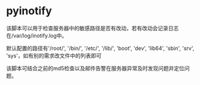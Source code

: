 # pyinotify
该脚本可以用于检查服务器中的敏感路径是否有改动，若有改动会记录日志在/var/log/inotify.log中。

默认配置的路径有'/root/', '/bin/', '/etc/', '/lib/', 'boot', 'dev', 'lib64', 'sbin', 'srv', 'sys'，如有别的需求改文件中的列表即可

该脚本可结合之前的md5检查以及邮件告警在服务器异常及时发现问题并定位问题。